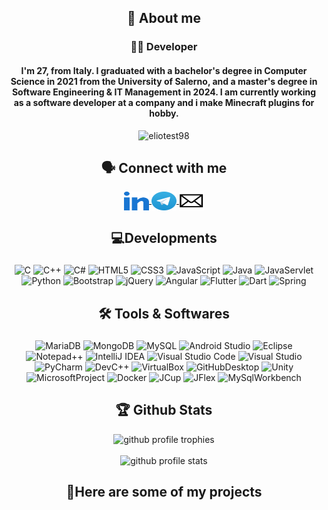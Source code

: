 <link rel="stylesheet" href="https://cdnjs.cloudflare.com/ajax/libs/font-awesome/4.7.0/css/font-awesome.min.css"/>
<div align="center">
  <h2>
    📜 About me
  </h2>
  <h3>
    👩‍💻 Developer
  </h3>
  <h4>
    I'm 27, from Italy. I graduated with a bachelor's degree in Computer Science in 2021 from the University of Salerno, and a master's degree in Software Engineering & IT Management in 2024.
     I am currently working as a software developer at a company and i make Minecraft plugins for hobby.
  </h4>
  <img
    src="https://komarev.com/ghpvc/?username=eliotesta98"
    alt="eliotest98"
       />
  <h2>
   🗣️ Connect with me 
  </h2>
      <a href="https://www.linkedin.com/in/elio-testa-532b99195/"> 
            <img
                align="center"
                src="https://raw.githubusercontent.com/eliotest98/eliotest98/9ec283dd13feb5853f4c37e55fe5fa8604161d57/images/linkedin.svg"
                alt="Linkedin: Elio Testa"
                height="30"
                width="40"
            /> 
      </a>
      <a href="https://t.me/eliotesta98">
            <img
                align="center"
                src="https://raw.githubusercontent.com/eliotest98/eliotest98/12e0e75466828f0eb46db194763559c8c86f459c/images/telegram.svg"
                alt="Telegram: @eliotesta98"
                height="30"
                width="40"
            /> 
      </a>
      <a href="mailto:eliotesta1998@libero.it">
            <img
                align="center"
                src="https://raw.githubusercontent.com/eliotest98/eliotest98/b56fd0e67051d6dc66f14ac5dab3e63f3eeac6ef/images/email.svg"
                alt="eliotesta1998@libero.it"
                height="30"
                width="40"
            /> 
      </a>
  <h2>
    💻Developments
  </h2>
  <p style="padding-top:5px">
    <img alt="C" src="https://img.shields.io/badge/c-brown.svg?style=for-the-badge&logo=c&logoColor=white"/>
    <img alt="C++" src="https://img.shields.io/badge/c++-%2300599C.svg?style=for-the-badge&logo=c%2B%2B&logoColor=white"/>
    <img alt="C#" src="https://img.shields.io/badge/c%23-%23239120.svg?style=for-the-badge&logo=c-sharp&logoColor=white"/>
    <img alt="HTML5" src="https://img.shields.io/badge/html5-%23E34F26.svg?style=for-the-badge&logo=html5&logoColor=white"/>
    <img alt="CSS3" src="https://img.shields.io/badge/css3-violet.svg?style=for-the-badge&logo=css3&logoColor=white"/>
    <img alt="JavaScript" src="https://img.shields.io/badge/javascript-%23323330.svg?style=for-the-badge&logo=javascript&logoColor=%23F7DF1E"/>
    <img alt="Java" src="https://img.shields.io/badge/java-%23ED8B00.svg?style=for-the-badge&logo=java&logoColor=white"/>
    <img alt="JavaServlet" src="https://img.shields.io/badge/javaservlet-blue.svg?style=for-the-badge&logo=java&logoColor=white"/>
    <img alt="Python" src="https://img.shields.io/badge/python-grey?style=for-the-badge&logo=python&logoColor=ffdd54"/>
    <img alt="Bootstrap" src="https://img.shields.io/badge/bootstrap-%23563D7C.svg?style=for-the-badge&logo=bootstrap&logoColor=white"/>
    <img alt="jQuery" src="https://img.shields.io/badge/jquery-purple.svg?style=for-the-badge&logo=jquery&logoColor=white"/>
    <img alt="Angular" src="https://img.shields.io/badge/angular-%23DD0031.svg?style=for-the-badge&logo=angular&logoColor=white"/>
    <img alt="Flutter" src="https://img.shields.io/badge/flutter-black.svg?style=for-the-badge&logo=flutter&logoColor=white"/>
    <img alt="Dart" src="https://img.shields.io/badge/dart-s.svg?style=for-the-badge&logo=dart&logoColor=white"/>
    <img alt="Spring" src="https://img.shields.io/badge/spring-s.svg?style=for-the-badge&logo=spring&logoColor=white"/>
  </p>
  <h2>
    🛠️ Tools & Softwares
  </h2>
  <p style="padding-top:5px">
    <img alt="MariaDB" src="https://img.shields.io/badge/MariaDB-003545?style=for-the-badge&logo=mariadb&logoColor=white"/>
    <img alt="MongoDB" src="https://img.shields.io/badge/MongoDB-%234ea94b.svg?style=for-the-badge&logo=mongodb&logoColor=white"/>
    <img alt="MySQL" src="https://img.shields.io/badge/mysql-%2300f.svg?style=for-the-badge&logo=mysql&logoColor=white"/>
    <img alt="Android Studio" src="https://img.shields.io/badge/Android%20Studio-3DDC84.svg?style=for-the-badge&logo=android-studio&logoColor=white"/>
    <img alt="Eclipse" src="https://img.shields.io/badge/Eclipse-FE7A16.svg?style=for-the-badge&logo=Eclipse&logoColor=purple"/>
    <img alt="Notepad++" src="https://img.shields.io/badge/Notepad++-90E59A.svg?style=for-the-badge&logo=notepad%2b%2b&logoColor=black"/>
    <img alt="IntelliJ IDEA" src="https://img.shields.io/badge/IntelliJIDEA-000000.svg?style=for-the-badge&logo=intellij-idea&logoColor=green"/>
    <img alt="Visual Studio Code" src="https://img.shields.io/badge/Visual%20Studio%20Code-0078d7.svg?style=for-the-badge&logo=visual-studio-code&logoColor=white"/>
    <img alt="Visual Studio" src="https://img.shields.io/badge/Visual%20Studio-5C2D91.svg?style=for-the-badge&logo=visual-studio&logoColor=white"/>
    <img alt="PyCharm" src="https://img.shields.io/badge/-pycharm-blueviolet?style=for-the-badge&logo=pycharm&logoColor=green"/>
    <img alt="DevC++" src="https://img.shields.io/badge/-DevC++-red?style=for-the-badge&logo=cplusplus&logoColor=white"/>
    <img alt="VirtualBox" src="https://img.shields.io/badge/-VirtualBox-yellow?style=for-the-badge&logo=virtualbox&logoColor=white"/>
    <img alt="GitHubDesktop" src="https://img.shields.io/badge/-GitHubDesktop-blue?style=for-the-badge&logo=github&logoColor=purple"/>
    <img alt="Unity" src="https://img.shields.io/badge/-Unity-grey?style=for-the-badge&logo=unity&logoColor=white"/>
    <img alt="MicrosoftProject" src="https://img.shields.io/badge/-MicrosoftProject-g?style=for-the-badge&logo=microsoft&logoColor=white"/>
    <img alt="Docker" src="https://img.shields.io/badge/-Docker-purple?style=for-the-badge&logo=docker&logoColor=ligthblue"/>
    <img alt="JCup" src="https://img.shields.io/badge/-JCup-brown?style=for-the-badge&logo=JCup&logoColor=white"/>
    <img alt="JFlex" src="https://img.shields.io/badge/-JFlax-%23DD0031?style=for-the-badge&logo=JFlax&logoColor=white"/>
    <img alt="MySqlWorkbench" src="https://img.shields.io/badge/-MySqlWorkbench-violet?style=for-the-badge&logo=MySql&logoColor=blue"/>
  </p>
  <h2>🏆 Github Stats</h2>
  <img alt="github profile trophies" src="https://github-profile-trophy.vercel.app/?username=eliotest98&theme=oldie&row=1&no-frame=true&no-bg=true"/>
  <br/><br>
  <img alt="github profile stats" src="https://github-readme-stats.vercel.app/api?username=eliotest98&show_icons=true&theme=ADD_THEME_HERE" width="400">
</div>
<h2 align="center">🔗Here are some of my projects</h2>
